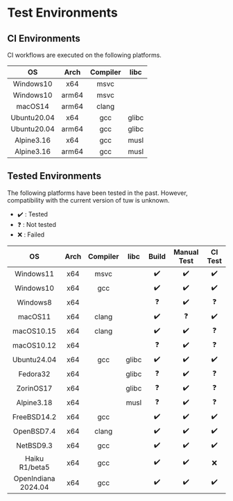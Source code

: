 # Test Environments

## CI Environments

CI workflows are executed on the following platforms.

| OS | Arch | Compiler | libc |
| :--: | :--: | :--: | :--: |
| Windows10 | x64 | msvc |  |
| Windows10 | arm64 | msvc |  |
| macOS14 | arm64 | clang |  |
| Ubuntu20.04 | x64 | gcc | glibc |
| Ubuntu20.04 | arm64 | gcc | glibc |
| Alpine3.16 | x64 | gcc | musl |
| Alpine3.16 | arm64 | gcc | musl |

## Tested Environments

The following platforms have been tested in the past. However, compatibility with the current version of tuw is unknown.

-   :heavy_check_mark: : Tested
-   :question: : Not tested
-   :x: : Failed

| OS | Arch | Compiler | libc | Build | Manual Test | CI Test |
| :--: | :--: | :--: | :--: | :--: | :--: | :--: |
| Windows11 | x64 | msvc |  | :heavy_check_mark: | :heavy_check_mark: | :heavy_check_mark: |
| Windows10 | x64 | gcc | | :heavy_check_mark: | :heavy_check_mark: | :heavy_check_mark: |
| Windows8 | x64 |  |  | :question: | :heavy_check_mark: | :question: |
| macOS11 | x64 | clang |  | :heavy_check_mark: | :question: | :heavy_check_mark: |
| macOS10.15 | x64 | clang |  | :heavy_check_mark: | :heavy_check_mark: | :question: |
| macOS10.12 | x64 |  |  | :question: | :heavy_check_mark: | :question: |
| Ubuntu24.04 | x64 | gcc | glibc | :heavy_check_mark: | :heavy_check_mark: | :heavy_check_mark: |
| Fedora32 | x64 |  | glibc | :question: | :heavy_check_mark: | :question: |
| ZorinOS17 | x64 |  | glibc | :question: | :heavy_check_mark: | :question: |
| Alpine3.18 | x64 |  | musl | :question: | :heavy_check_mark: | :question: |
| FreeBSD14.2 | x64 | gcc | | :heavy_check_mark: | :heavy_check_mark: | :heavy_check_mark: |
| OpenBSD7.4 | x64 | clang | | :heavy_check_mark: | :heavy_check_mark: | :heavy_check_mark: |
| NetBSD9.3 | x64 | gcc | | :heavy_check_mark: | :heavy_check_mark: | :heavy_check_mark: |
| Haiku R1/beta5 | x64 | gcc | | :heavy_check_mark: | :heavy_check_mark: | :x: |
| OpenIndiana 2024.04 | x64 | gcc | | :heavy_check_mark: | :heavy_check_mark: | :heavy_check_mark: |
